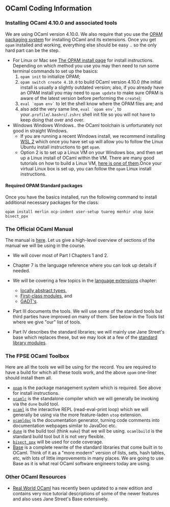 ## OCaml Coding Information

### Installing OCaml 4.10.0 and associated tools

We are using OCaml version 4.10.0.  We also require that you use the [OPAM packaging
system](https://opam.ocaml.org) for installing OCaml and its extensions.  Once you get `opam` installed and working, everything else should be easy .. so the only hard part can be the step.

-   For Linux or Mac see [The OPAM install page](https://opam.ocaml.org/doc/Install.html) for install instructions.  Depending on which method you use you may then need to run some terminal commands to set up the basics:
    1.  `opam init` to initialize OPAM;
    2.  `opam switch create 4.10.0` to build OCaml version 4.10.0 (the initial install is usually a slightly outdated version; also, if you already have an OPAM install you may need to `opam update`  to make sure OPAM is aware of the latest version before performing the `create`);
	3.  `` eval `opam env` `` to let the shell know where the OPAM files are; and
    4.  also add the very same line, `` eval `opam env` ``, to your`.profile`/`.bashrc`/`.zshrc` shell init file so you will not have to keep doing that over and over.
-   Windows Windows Windows.. the OCaml toolchain is unfortunately not good in straight Windows.
    -   If you are running a recent Windows install, we recommend installing [WSL 2](https://docs.microsoft.com/en-us/windows/wsl/) which once you have set up will allow you to follow the Linux Ubuntu install instructions to get `opam`. 
    -   Option 2 is to set up a Linux VM on your Windows box, and then set up a Linux install of OCaml within the VM.  There are many good tutorials on how to build a Linux VM, [here is one of them](https://www.lifewire.com/run-ubuntu-within-windows-virtualbox-2202098).Once your virtual Linux box is set up, you can follow the `opam` Linux install instructions.


#### Required OPAM Standard packages

Once you have the basics installed, run the following command to install additional necessary packages for the class:

    opam install merlin ocp-indent user-setup tuareg menhir utop base bisect_ppx


### The Official OCaml Manual

The manual is [here](http://caml.inria.fr/pub/docs/manual-ocaml/).
Let us give a high-level overview of sections of the manual we will be using in the course.
				
* We will cover most of Part I Chapters 1 and 2.
* Chapter 7 is the language reference where you can look up details if needed. 
* We will be covering a few topics in the [language extensions](http://caml.inria.fr/pub/docs/manual-ocaml/extn.html) chapter:
  * [locally abstract types](http://caml.inria.fr/pub/docs/manual-ocaml/locallyabstract.html),
  * [First-class modules](http://caml.inria.fr/pub/docs/manual-ocaml/firstclassmodules.html), and
  * [GADT's](http://caml.inria.fr/pub/docs/manual-ocaml/gadts.html).
  
* Part III documents the tools.  We will use some of the standard tools but third parties have improved on many of them.  See below in the Tools list where we give "our" list of tools.
* Part IV describes the standard libraries; we will mainly use Jane Street's base which replaces these, but we may look at a few of the [standard library modules](http://caml.inria.fr/pub/docs/manual-ocaml/stdlib.html).

### The FPSE OCaml Toolbox

Here are all the tools we will be using for the record.  You are required to have a build for which all these tools work, and the above `opam` one-liner should install them all.

* [`opam`](https://opam.ocaml.org) is the package management system which is required.  See above for install instructions.
* [`ocamlc`](http://caml.inria.fr/pub/docs/manual-ocaml/comp.html) is the standalone compiler which we will generally be invoking via the `dune` build tool.
* [`ocaml`](http://caml.inria.fr/pub/docs/manual-ocaml/toplevel.html) is the interactive REPL (read-eval-print loop) which we will generally be using via the more feature-laden `utop` extension.
* [`ocamldoc`](http://caml.inria.fr/pub/docs/manual-ocaml/ocamldoc.html) is the documentation generator, turning code comments into documentation webpages similar to JavaDoc etc.
* [`dune`](https://dune.build) is the build tool (think `make`) that we will be using.  `ocamlbuild` is the standard build tool but it is not very flexible.
* [`bisect_ppx`](https://github.com/aantron/bisect_ppx) will be used for code coverage.
* [Base](https://opensource.janestreet.com/base/) is a complete rewrite of the standard libraries that come built in to OCaml.  Think of it as a "more modern" version of lists, sets, hash tables, etc, with lots of little improvements in many places.  We are going to use Base as it is what real OCaml software engineers today are using.

### Other OCaml Resources

* [Real World OCaml](https://dev.realworldocaml.org/index.html) has recently been updated to a new edition and contains very nice tutorial descriptions of some of the newer features and also uses Jane Street's Base extensively.

 
